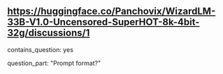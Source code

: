 ## https://huggingface.co/Panchovix/WizardLM-33B-V1.0-Uncensored-SuperHOT-8k-4bit-32g/discussions/1

contains_question: yes

question_part: "Prompt format?"